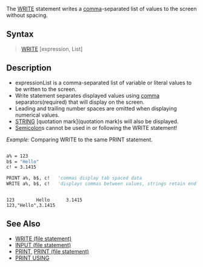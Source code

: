 The [WRITE](WRITE) statement writes a [comma](comma)-separated list of values to the screen without spacing.

## Syntax

> [WRITE](WRITE) [expression, List]

## Description

* expressionList is a comma-separated list of variable or literal values to be written to the screen.
* Write statement separates displayed values using [comma](comma) separators(required) that will display on the screen. 
* Leading and trailing number spaces are omitted when displaying numerical values.
* [STRING](STRING) [quotation mark](quotation mark)s will also be displayed.
* [Semicolon](Semicolon)s cannot be used in or following the WRITE statement!

*Example:* Comparing WRITE to the same PRINT statement.

```vb

a% = 123
b$ = "Hello"
c! = 3.1415

PRINT a%, b$, c!   'commas display tab spaced data
WRITE a%, b$, c!   'displays commas between values, strings retain end quotes

```

```text

123        Hello      3.1415 
123,"Hello",3.1415 

```

## See Also

* [WRITE (file statement)](WRITE-(file-statement))
* [INPUT (file statement)](INPUT-(file-statement))
* [PRINT](PRINT), [PRINT (file statement)](PRINT-(file-statement))
* [PRINT USING](PRINT-USING)
